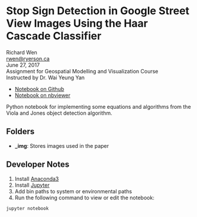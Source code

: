 # Stop Sign Detection in Google Street View Images Using the Haar Cascade Classifier

Richard Wen  
rwen@ryerson.ca  
June 27, 2017  
Assignment for Geospatial Modelling and Visualization Course  
Instructed by Dr. Wai Yeung Yan  
  
- [Notebook on Github](https://github.com/rrwen/assign-gmv-ssd/blob/master/background/background.ipynb)
- [Notebook on nbviewer](http://nbviewer.jupyter.org/github/rrwen/assign-gmv-ssd/tree/master/background/background.ipynb)

Python notebook for implementing some equations and algorithms from the Viola and Jones object detection algorithm.

## Folders

* **_img**: Stores images used in the paper

## Developer Notes

1. Install [Anaconda3](https://www.continuum.io/downloads)
2. Install [Jupyter](http://jupyter.org/install.html)
3. Add bin paths to system or environmental paths 
4. Run the following command to view or edit the notebook:

```
jupyter notebook
```
